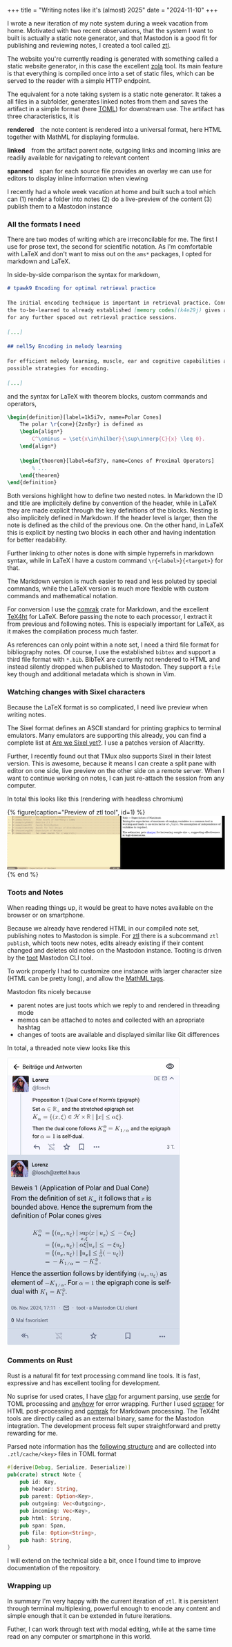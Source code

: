 +++
title = "Writing notes like it's (almost) 2025"
date = "2024-11-10"
+++

I wrote a new iteration of my note system during a week vacation from home. Motivated with two recent observations, that the system I want to built is actually a static note generator, and that Mastodon is a good fit for publishing and reviewing notes, I created a tool called [ztl](https://github.com/bytesnake/ztl).

<!-- more -->

The website you're currently reading is generated with something called a static website generator, in this case the excellent [zola](https://www.getzola.org/) tool. Its main feature is that everything is compiled once into a set of static files, which can be served to the reader with a simple HTTP endpoint.

The equivalent for a note taking system is a static note generator. It takes a all files in a subfolder, generates linked notes from them and saves the artifact in a simple format (here [TOML](https://toml.io/en/)) for downstream use. The artifact has three characteristics, it is

**rendered** &ensp; the note content is rendered into a universal format, here HTML together with MathML for displaying formulae.

**linked** &ensp; from the artifact parent note, outgoing links and incoming links are readily available for navigating to relevant content

**spanned** &ensp; span for each source file provides an overlay we can use for editors to display inline information when viewing

I recently had a whole week vacation at home and built such a tool which can (1) render a folder into notes (2) do a live-preview of the content (3) publish them to a Mastodon instance

### All the formats I need

There are two modes of writing which are irreconcilable for me. The first I use for prose text, the second for scientific notation. As I'm comfortable with LaTeX and don't want to miss out on the `ams*` packages, I opted for markdown and LaTeX.

In side-by-side comparison the syntax for markdown,

```markdown
# tpawk9 Encoding for optimal retrieval practice

The initial encoding technique is important in retrieval practice. Connecting
the to-be-learned to already established [memory codes](k4e29j) gives a head-start
for any further spaced out retrieval practice sessions.

[...]

## nell5y Encoding in melody learning

For efficient melody learning, muscle, ear and cognitive capabilities are
possible strategies for encoding.

[...]
```
and the syntax for LaTeX with theorem blocks, custom commands and operators,

```latex
\begin{definition}[label=1k5i7v, name=Polar Cones]
    The polar \r{cone}{2zn8yr} is defined as
    \begin{align*}
        C^\ominus = \set{x\in\hilber}{\sup\innerp{C}{x} \leq 0}.
    \end{align*}

    \begin{theorem}[label=6af37y, name=Cones of Proximal Operators]
        % ...
    \end{theorem}
\end{definition}
```

Both versions highlight how to define two nested notes. In Markdown the ID and title are implicitely define by convention of the header, while in LaTeX they are made explicit through the key definitions of the blocks. Nesting is also implicitely defined in Markdown. If the header level is larger, then the note is defined as the child of the previous one. On the other hand, in LaTeX this is explicit by nesting two blocks in each other and having indentation for better readability.

Further linking to other notes is done with simple hyperrefs in markdown syntax, while in LaTeX I have a custom command `\r{<label>}{<target>}` for that.

The Markdown version is much easier to read and less poluted by special commands, while the LaTeX version is much more flexible with custom commands and mathematical notation. 

For conversion I use the [comrak](https://github.com/kivikakk/comrak) crate for Markdown, and the excellent [TeX4ht](https://tug.org/tex4ht/) for LaTeX. Before passing the note to each processor, I extract it from previous and following notes. This is especially important for LaTeX, as it makes the compilation process much faster.

As references can only point within a note set, I need a third file format for bibliography notes. Of course, I use the established `bibtex` and support a third file format with `*.bib`. BibTeX are currently not rendered to HTML and instead silently dropped when published to Mastodon. They support a `file` key though and additional metadata which is shown in Vim.

### Watching changes with Sixel characters

Because the LaTeX format is so complicated, I need live preview when writing notes.

The Sixel format defines an ASCII standard for printing graphics to terminal emulators. Many emulators are supporting this already, you can find a complete list at [Are we Sixel yet?](https://www.arewesixelyet.com/). I use a patches version of Alacritty.

Further, I recently found out that TMux also supports Sixel in their latest version. This is awesome, because it means I can create a split pane with editor on one side, live preview on the other side on a remote server. When I want to continue working on notes, I can just re-attach the session from any computer.

In total this looks like this (rendering with headless chromium)

{% figure(caption="Preview of ztl tool", id=1) %}
![Preview](./preview.gif)
{% end %}

### Toots and Notes

When reading things up, it would be great to have notes available on the browser or on smartphone. 

Because we already have rendered HTML in our compiled note set, publishing notes to Mastodon is simple. For [ztl](https://github.com/bytesnake/ztl) there is a subcommand `ztl publish`, which toots new notes, edits already existing if their content changed and deletes old notes on the Mastodon instance. Tooting is driven by the [toot](https://toot.bezdomni.net/introduction.html) Mastodon CLI tool.

To work properly I had to customize one instance with larger character size (HTML can be pretty long), and allow the [MathML tags](https://developer.mozilla.org/en-US/docs/Web/MathML/Element).

Mastodon fits nicely because

 * parent notes are just toots which we reply to and rendered in threading mode
 * memos can be attached to notes and collected with an apropriate hashtag
 * changes of toots are available and displayed similar like Git differences

In total, a threaded note view looks like this

<img src="./mastodon.png" width="400px" />

### Comments on Rust

Rust is a natural fit for text processing command line tools. It is fast, expressive and has excellent tooling for development.

No suprise for used crates, I have [clap](https://github.com/clap-rs/clap) for argument parsing, use [serde](https://serde.rs/) for TOML processing and [anyhow](https://github.com/dtolnay/anyhow) for error wrapping. Further I used [scraper](https://docs.rs/scraper/latest/scraper/) for HTML post-processing and [comrak](https://github.com/kivikakk/comrak) for Markdown processing. The TeX4ht tools are directly called as an external binary, same for the Mastodon integration. The development process felt super straightforward and pretty rewarding for me.

Parsed note information has the [following structure](https://github.com/bytesnake/ztl/blob/main/src/notes.rs#L38) and are collected into `.ztl/cache/<key>` files in TOML format

```rust
#[derive(Debug, Serialize, Deserialize)]
pub(crate) struct Note {
    pub id: Key,
    pub header: String,
    pub parent: Option<Key>,
    pub outgoing: Vec<Outgoing>,
    pub incoming: Vec<Key>,
    pub html: String,
    pub span: Span,
    pub file: Option<String>,
    pub hash: String,
}
```

I will extend on the technical side a bit, once I found time to improve documentation of the repository.


### Wrapping up

In summary I'm very happy with the current iteration of `ztl`. It is persistent through terminal multiplexing, powerful enough to encode any content and simple enough that it can be extended in future iterations.

Futher, I can work through text with modal editing, while at the same time read on any computer or smartphone in this world.
